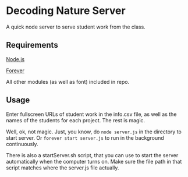 # Decoding Nature Server
A quick node server to serve student work from the class.

## Requirements
[Node.js](https://nodejs.org/en/)

[Forever](https://github.com/foreverjs/forever)

All other modules (as well as font) included in repo.

## Usage
Enter fullscreen URLs of student work in the info.csv file, as well as the names of the students for each project. The rest is magic.

Well, ok, not magic. Just, you know, do `node server.js` in the directory to start server. Or `forever start server.js` to run in the background continuously.

There is also a startServer.sh script, that you can use to start the server automatically when the computer turns on. Make sure the file path in that script matches where the server.js file actually.
